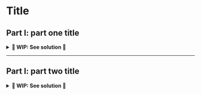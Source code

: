 # Title

## Part I: part one title

<details>
<summary><strong>🚧 WIP: See solution 🚧</strong></summary>

### Test harness

In a test-driven development fashion, we can use the example provided in the text above as a test harness, to make sure that, for a given input, we're returning the correct output. We can make this test pass as fast as possible just by hard-coding its return value, so we're always on the green bar, and as soon we're able to replace the hard-coded values by real code, it means we're finished. The test harness extracted from the example is:

```rust
#[cfg(test)]
mod tests {
  #[test]
  fn test_harness_for_part_one() {}
}
```

### Solution

```rust
pub fn part_one(_input: &Vec<&str>) {
  todo!();
}
```

</details>

---

## Part I: part two title

<details>
<summary><strong>🚧 WIP: See solution 🚧</strong></summary>

### Test harness

Similar to what we did for part one, the test harness for part two is:

```rust
#[cfg(test)]
mod tests {
  #[test]
  fn test_harness_for_part_two() {}
}
```

### Solution

```rust
pub fn part_two(_input: &Vec<&str>) {
  todo!();
}
```

</details>
